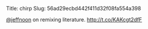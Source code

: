 Title: chirp
Slug: 56ad29ecbd442f411d32f08fa554a398

<a href="http://twitter.com/jeffnoon">@jeffnoon</a> on remixing literature. <a href="http://t.co/KAKcgt2dfF">http://t.co/KAKcgt2dfF</a>
